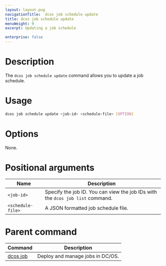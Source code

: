 ```yaml
---
layout: layout.pug
navigationTitle:  dcos job schedule update
title: dcos job schedule update
menuWeight: 9
excerpt: Updating a job schedule

enterprise: false
---
```



# Description
The `dcos job schedule update` command allows you to update a job schedule.

# Usage

```bash
dcos job schedule update <job-id> <schedule-file> [OPTION]
```

# Options

None.

# Positional arguments

| Name |  Description |
|---------|-------------|
| `<job-id>`   |  Specify the job ID.  You can view the job IDs with the `dcos job list` command.|
| `<schedule-file>`   |   A JSON formatted job schedule file. |

# Parent command

| Command | Description |
|---------|-------------|
| [dcos job](/1.12/cli/command-reference/dcos-job/) |  Deploy and manage jobs in DC/OS. |


